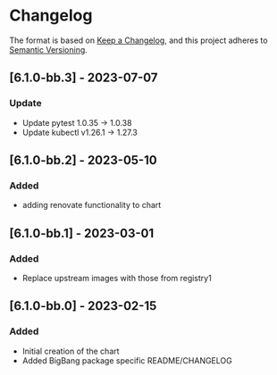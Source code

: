 # Changelog

The format is based on [Keep a Changelog](https://keepachangelog.com/en/1.0.0/), and this project adheres to [Semantic Versioning](https://semver.org/spec/v2.0.0.html).

## [6.1.0-bb.3] - 2023-07-07
### Update
- Update pytest 1.0.35 -> 1.0.38
- Update kubectl v1.26.1 -> 1.27.3

## [6.1.0-bb.2] - 2023-05-10
### Added
- adding renovate functionality to chart

## [6.1.0-bb.1] - 2023-03-01
### Added
- Replace upstream images with those from registry1

## [6.1.0-bb.0] - 2023-02-15
### Added
- Initial creation of the chart
- Added BigBang package specific README/CHANGELOG
